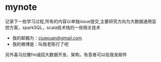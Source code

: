 # mynote

记录下一些学习过程,所有的内容以单独issue提交,主要研究方向为大数据通用监控方案，sparkSQL，scala技术栈的一些相关技术

* 我的邮箱为：cjuexuan@gmail.com
* 我的微博是：叫我老陈行了吧

另外喜马拉雅fm诚招大数据开发、架构，有意者可以给我发邮件

